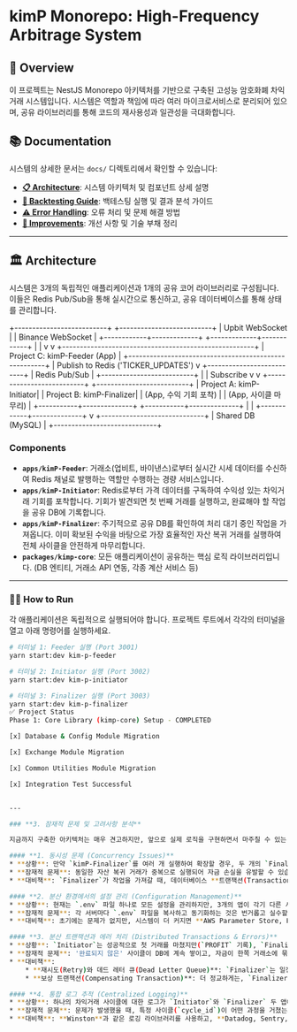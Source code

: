 # kimP Monorepo: High-Frequency Arbitrage System

## 🚀 Overview

이 프로젝트는 NestJS Monorepo 아키텍처를 기반으로 구축된 고성능 암호화폐 차익거래 시스템입니다. 시스템은 역할과 책임에 따라 여러 마이크로서비스로 분리되어 있으며, 공유 라이브러리를 통해 코드의 재사용성과 일관성을 극대화합니다.

## 📚 Documentation

시스템의 상세한 문서는 `docs/` 디렉토리에서 확인할 수 있습니다:

- **[📋 Architecture](./docs/ARCHITECTURE.md)**: 시스템 아키텍처 및 컴포넌트 상세 설명
- **[🧪 Backtesting Guide](./docs/BACKTESTING_GUIDE.md)**: 백테스팅 실행 및 결과 분석 가이드
- **[⚠️ Error Handling](./docs/ERROR_HANDLING.md)**: 오류 처리 및 문제 해결 방법
- **[🔧 Improvements](./docs/IMPROVEMENTS.md)**: 개선 사항 및 기술 부채 정리

---

## 🏛️ Architecture

시스템은 3개의 독립적인 애플리케이션과 1개의 공유 코어 라이브러리로 구성됩니다. 이들은 Redis Pub/Sub을 통해 실시간으로 통신하고, 공유 데이터베이스를 통해 상태를 관리합니다.

+--------------------------+ +--------------------------+
| Upbit WebSocket | | Binance WebSocket |
+------------+-------------+ +-------------+------------+
| |
v v
+------------------------------------------------------+
| Project C: kimP-Feeder (App) |
+------------------------------------------------------+
| Publish to Redis ('TICKER_UPDATES')
v
+--------------------------+
| Redis Pub/Sub |
+--------------------------+
| | Subscribe
v v
+--------------------------+ +--------------------------+
| Project A: kimP-Initiator| | Project B: kimP-Finalizer|
| (App, 수익 기회 포착) | | (App, 사이클 마무리) |
+-----------+--------------+ +-----------+--------------+
| |
+------------+--------------+
v
+-----------------------------+
| Shared DB (MySQL) |
+-----------------------------+

### Components

- **`apps/kimP-Feeder`**: 거래소(업비트, 바이낸스)로부터 실시간 시세 데이터를 수신하여 Redis 채널로 발행하는 역할만 수행하는 경량 서비스입니다.
- **`apps/kimP-Initiator`**: Redis로부터 가격 데이터를 구독하여 수익성 있는 차익거래 기회를 포착합니다. 기회가 발견되면 첫 번째 거래를 실행하고, 완료해야 할 작업을 공유 DB에 기록합니다.
- **`apps/kimP-Finalizer`**: 주기적으로 공유 DB를 확인하여 처리 대기 중인 작업을 가져옵니다. 이미 확보된 수익을 바탕으로 가장 효율적인 자산 복귀 거래를 실행하여 전체 사이클을 안전하게 마무리합니다.
- **`packages/kimp-core`**: 모든 애플리케이션이 공유하는 핵심 로직 라이브러리입니다. (DB 엔티티, 거래소 API 연동, 각종 계산 서비스 등)

---

### 🏃‍♂️ How to Run

각 애플리케이션은 독립적으로 실행되어야 합니다. 프로젝트 루트에서 각각의 터미널을 열고 아래 명령어를 실행하세요.

```bash
# 터미널 1: Feeder 실행 (Port 3001)
yarn start:dev kim-p-feeder

# 터미널 2: Initiator 실행 (Port 3002)
yarn start:dev kim-p-initiator

# 터미널 3: Finalizer 실행 (Port 3003)
yarn start:dev kim-p-finalizer
✅ Project Status
Phase 1: Core Library (kimp-core) Setup - COMPLETED

[x] Database & Config Module Migration

[x] Exchange Module Migration

[x] Common Utilities Module Migration

[x] Integration Test Successful


---

### **3. 잠재적 문제 및 고려사항 분석**

지금까지 구축한 아키텍처는 매우 견고하지만, 앞으로 실제 로직을 구현하면서 마주칠 수 있는 몇 가지 잠재적인 문제점들이 있습니다. 미리 인지하고 대비하면 더 완성도 높은 시스템을 만들 수 있습니다.

#### **1. 동시성 문제 (Concurrency Issues)**
* **상황**: 만약 `kimP-Finalizer`를 여러 개 실행하여 확장할 경우, 두 개의 `Finalizer` 인스턴스가 DB에서 **동일한 `AWAITING_REBALANCE` 작업을 동시에** 가져가 처리하려고 시도할 수 있습니다.
* **잠재적 문제**: 동일한 자산 복귀 거래가 중복으로 실행되어 자금 손실을 유발할 수 있습니다.
* **대비책**: `Finalizer`가 작업을 가져갈 때, 데이터베이스 **트랜잭션(Transaction)과 비관적 잠금(Pessimistic Lock)**을 사용하여 "내가 이 작업을 처리 중이니 다른 누구도 건드리지 마"라고 명확하게 표시해야 합니다. TypeORM은 이러한 잠금 기능을 지원합니다.

#### **2. 분산 환경에서의 설정 관리 (Configuration Management)**
* **상황**: 현재는 `.env` 파일 하나로 모든 설정을 관리하지만, 3개의 앱이 각기 다른 서버에서 실행될 경우 설정 관리가 복잡해질 수 있습니다.
* **잠재적 문제**: 각 서버마다 `.env` 파일을 복사하고 동기화하는 것은 번거롭고 실수할 가능성이 높습니다.
* **대비책**: 초기에는 문제가 없지만, 시스템이 더 커지면 **AWS Parameter Store, HashiCorp Vault** 같은 중앙화된 설정 관리 도구를 도입하거나, NestJS의 `ConfigModule`을 활용하여 환경별 설정 파일을 명확하게 분리하는 전략이 필요합니다.

#### **3. 분산 트랜잭션과 에러 처리 (Distributed Transactions & Errors)**
* **상황**: `Initiator`는 성공적으로 첫 거래를 마쳤지만(`PROFIT` 기록), `Finalizer`가 자산 복귀 거래에 계속 실패하여 사이클을 완료하지 못하는 경우가 발생할 수 있습니다.
* **잠재적 문제**: '완료되지 않은' 사이클이 DB에 계속 쌓이고, 자금이 한쪽 거래소에 묶여 전체 자본의 회전율이 떨어지게 됩니다.
* **대비책**:
    * **재시도(Retry)와 데드 레터 큐(Dead Letter Queue)**: `Finalizer`는 일정 횟수 재시도 후에도 실패하면 해당 작업을 '실패' 상태로 변경하고, 실패한 작업 목록을 별도로 관리하여 개발자가 수동으로 개입할 수 있도록 해야 합니다.
    * **보상 트랜잭션(Compensating Transaction)**: 더 정교하게는, `Finalizer`의 실패가 확정되면 `Initiator`가 실행했던 거래를 되돌리는 '보상 거래' 로직(Saga 패턴)을 구현할 수도 있습니다.

#### **4. 통합 로그 추적 (Centralized Logging)**
* **상황**: 하나의 차익거래 사이클에 대한 로그가 `Initiator`와 `Finalizer` 두 앱에 나뉘어 기록됩니다.
* **잠재적 문제**: 문제가 발생했을 때, 특정 사이클(`cycle_id`)이 어떤 과정을 거쳤는지 파악하기 위해 여러 서버의 로그를 일일이 뒤져야 하는 불편함이 있습니다.
* **대비책**: **Winston**과 같은 로깅 라이브러리를 사용하고, **Datadog, Sentry, ELK Stack** 같은 외부 로깅 플랫폼을 도입하여 모든 로그를 한 곳으로 모으는 것이 좋습니다. 이때, 모든 로그 메시지에 `cycle_id`를 포함시켜 특정 사이클의 전체 흐름을 쉽게 필터링하고 추적할 수 있도록 해야 합니다.
```
